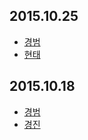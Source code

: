 ## 2015.10.25

* [경범](https://gist.github.com/ultimate1352/57c8d1e659ef68759334)
* [현태](https://gist.github.com/waynejo/e563334b31955446530a)

## 2015.10.18

* [경범](https://gist.github.com/ultimate1352/9ad513ddb00102597952)
* [경진](https://gist.github.com/soursop/8255a34984c8d6fb53f2)
